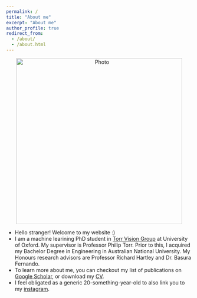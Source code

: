 ```yaml
---
permalink: /
title: "About me"
excerpt: "About me"
author_profile: true
redirect_from: 
  - /about/
  - /about.html
---
```


<p align="center">
  <img src="https://yugeten.github.io/images/profile2.png?raw=true" alt="Photo" style="width: 450px;"/> 
</p>

* Hello stranger! Welcome to my website :)
* I am a machine learining PhD student in [Torr Vision Group](http://www.robots.ox.ac.uk/~tvg/) at University of Oxford. My supervisor is Professor Philip Torr. Prior to this, I acquired my Bachelor Degree in Engineering in Australian National University. My Honours research advisors are Professor Richard Hartley and Dr. Basura Fernando.
* To learn more about me, you can checkout my list of publications on [Google Scholar](https://scholar.google.com.au/citations?user=t6B_Z7MAAAAJ&hl=en), or download my [CV](http://yugeten.github.io/files/CV_06March2019.pdf).
* I feel obligated as a generic 20-something-year-old to also link you to my [instagram](https://www.instagram.com/jimmyyyyyyshi/?hl=en).
